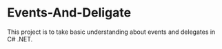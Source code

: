 Events-And-Deligate
===================

This project is to take basic understanding about events and delegates in C# .NET.